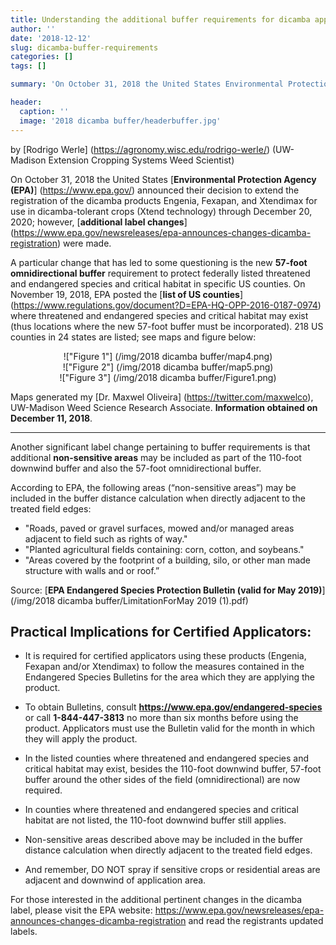 ```yaml
---
title: Understanding the additional buffer requirements for dicamba applications in Xtend (dicamba-tolerant) crops
author: ''
date: '2018-12-12'
slug: dicamba-buffer-requirements
categories: []
tags: []

summary: 'On October 31, 2018 the United States Environmental Protection Agency announced their decision to extend the registration of the dicamba products Engenia, Fexapan, and Xtendimax for use in dicamba-tolerant crops (Xtend technology) through December 20, 2020; however, additional label changes were made. In this post, I (try to) address the new **57-foot omnidirectional buffer** requirement to protect federally listed threatened and endangered species and critical habitat in specific US counties.'

header:
  caption: ''
  image: '2018 dicamba buffer/headerbuffer.jpg'
---
```

by [Rodrigo Werle] (https://agronomy.wisc.edu/rodrigo-werle/) (UW-Madison Extension Cropping Systems Weed Scientist)

On October 31, 2018 the United States [**Environmental Protection Agency (EPA)**] (https://www.epa.gov/) announced their decision to extend the registration of the dicamba products Engenia, Fexapan, and Xtendimax for use in dicamba-tolerant crops (Xtend technology) through December 20, 2020; however, [**additional label changes**] (https://www.epa.gov/newsreleases/epa-announces-changes-dicamba-registration) were made. 

A particular change that has led to some questioning is the new **57-foot omnidirectional buffer** requirement to protect federally listed threatened and endangered species and critical habitat in specific US counties. On November 19, 2018, EPA posted the [**list of US counties**] (https://www.regulations.gov/document?D=EPA-HQ-OPP-2016-0187-0974) where threatened and endangered species and critical habitat may exist (thus locations where the new 57-foot buffer must be incorporated). 
218 US counties in 24 states are listed; see maps and figure below:

<center>!["Figure 1"] (/img/2018 dicamba buffer/map4.png)</center>

<center>!["Figure 2"] (/img/2018 dicamba buffer/map5.png)</center>

<center>!["Figure 3"] (/img/2018 dicamba buffer/Figure1.png)</center>

Maps generated my [Dr. Maxwel Oliveira] (https://twitter.com/maxwelco), UW-Madison Weed Science Research Associate. **Information obtained on December 11, 2018**.
________

Another significant label change pertaining to buffer requirements is that additional **non-sensitive areas** may be included as part of the 110-foot downwind buffer and also the 57-foot omnidirectional buffer. 

According to EPA, the following areas (“non-sensitive areas”) may be included in the buffer distance calculation when directly adjacent to the treated field edges: 

+ "Roads, paved or gravel surfaces, mowed and/or managed areas adjacent to field such as rights of way." 
+ "Planted agricultural fields containing: corn, cotton, and soybeans."
+ "Areas covered by the footprint of a building, silo, or other man made structure with walls and or roof.”

Source: [**EPA Endangered Species Protection Bulletin (valid for May 2019)**] (/img/2018 dicamba buffer/LimitationForMay 2019 (1).pdf)

## **Practical Implications for Certified Applicators:**
+ It is required for certified applicators using these products (Engenia, Fexapan and/or Xtendimax) to follow the measures contained in the Endangered Species Bulletins for the area which they are applying the product. 

+ To obtain Bulletins, consult **https://www.epa.gov/endangered-species** or call **1-844-447-3813** no more than six months before using the product. Applicators must use the Bulletin valid for the month in which they will apply the product.

+ In the listed counties where threatened and endangered species and critical habitat may exist, besides the 110-foot downwind buffer, 57-foot buffer around the other sides of the field (omnidirectional) are now required.

+ In counties where threatened and endangered species and critical habitat are not listed, the 110-foot downwind buffer still applies. 

+ Non-sensitive areas described above may be included in the buffer distance calculation when directly adjacent to the treated field edges.

+ And remember, DO NOT spray if sensitive crops or residential areas are adjacent and downwind of application area.

For those interested in the additional pertinent changes in the dicamba label, please visit the EPA website: https://www.epa.gov/newsreleases/epa-announces-changes-dicamba-registration and read the registrants updated labels.  
